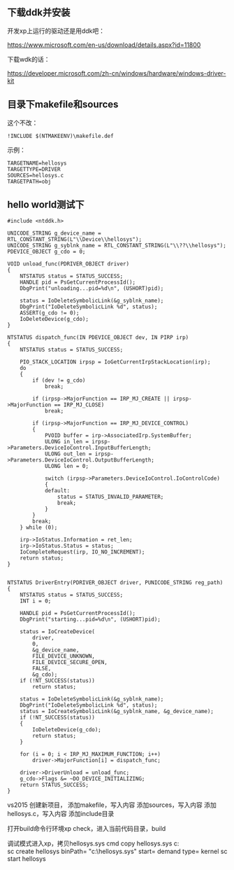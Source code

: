 ## 下载ddk并安装

开发xp上运行的驱动还是用ddk吧：

https://www.microsoft.com/en-us/download/details.aspx?id=11800

下载wdk的话：

https://developer.microsoft.com/zh-cn/windows/hardware/windows-driver-kit

## 目录下makefile和sources

这个不改：
```
!INCLUDE $(NTMAKEENV)\makefile.def
```

示例：
```
TARGETNAME=hellosys
TARGETTYPE=DRIVER
SOURCES=hellosys.c
TARGETPATH=obj
```

## hello world测试下

```
#include <ntddk.h>

UNICODE_STRING g_device_name = RTL_CONSTANT_STRING(L"\\Device\\hellosys");
UNICODE_STRING g_syblnk_name = RTL_CONSTANT_STRING(L"\\??\\hellosys");
PDEVICE_OBJECT g_cdo = 0;

VOID unload_func(PDRIVER_OBJECT driver)
{
	NTSTATUS status = STATUS_SUCCESS;
	HANDLE pid = PsGetCurrentProcessId();
	DbgPrint("unloading...pid=%d\n", (USHORT)pid);
	
	status = IoDeleteSymbolicLink(&g_syblnk_name);
	DbgPrint("IoDeleteSymbolicLink %d", status);
	ASSERT(g_cdo != 0);
	IoDeleteDevice(g_cdo);
}

NTSTATUS dispatch_func(IN PDEVICE_OBJECT dev, IN PIRP irp)
{
	NTSTATUS status = STATUS_SUCCESS;

	PIO_STACK_LOCATION irpsp = IoGetCurrentIrpStackLocation(irp);
	do
	{
		if (dev != g_cdo)
			break;

		if (irpsp->MajorFunction == IRP_MJ_CREATE || irpsp->MajorFunction == IRP_MJ_CLOSE)
			break;

		if (irpsp->MajorFunction == IRP_MJ_DEVICE_CONTROL)
		{
			PVOID buffer = irp->AssociatedIrp.SystemBuffer;
			ULONG in_len = irpsp->Parameters.DeviceIoControl.InputBufferLength;
			ULONG out_len = irpsp->Parameters.DeviceIoControl.OutputBufferLength;
			ULONG len = 0;

			switch (irpsp->Parameters.DeviceIoControl.IoControlCode)
			{
			default:
				status = STATUS_INVALID_PARAMETER;
				break;
			}
		}
		break;
	} while (0);

	irp->IoStatus.Information = ret_len;
	irp->IoStatus.Status = status;
	IoCompleteRequest(irp, IO_NO_INCREMENT);
	return status;
}


NTSTATUS DriverEntry(PDRIVER_OBJECT driver, PUNICODE_STRING reg_path)
{
	NTSTATUS status = STATUS_SUCCESS;
	INT i = 0;
	
	HANDLE pid = PsGetCurrentProcessId();
	DbgPrint("starting...pid=%d\n", (USHORT)pid);
	
	status = IoCreateDevice(
		driver,
		0, 
		&g_device_name,
		FILE_DEVICE_UNKNOWN,
		FILE_DEVICE_SECURE_OPEN,
		FALSE, 
		&g_cdo);
	if (!NT_SUCCESS(status))
		return status;

	status = IoDeleteSymbolicLink(&g_syblnk_name);
	DbgPrint("IoDeleteSymbolicLink %d", status);
	status = IoCreateSymbolicLink(&g_syblnk_name, &g_device_name);
	if (!NT_SUCCESS(status))
	{
		IoDeleteDevice(g_cdo);
		return status;
	}

	for (i = 0; i < IRP_MJ_MAXIMUM_FUNCTION; i++)
		driver->MajorFunction[i] = dispatch_func;
	
	driver->DriverUnload = unload_func;
	g_cdo->Flags &= ~DO_DEVICE_INITIALIZING;
	return STATUS_SUCCESS;
}
```

vs2015 创建新项目，
添加makefile，写入内容
添加sources，写入内容
添加hellosys.c，写入内容
添加include目录

打开build命令行环境xp check，进入当前代码目录，build

调试模式进入xp，拷贝hellosys.sys
cmd
copy hellosys.sys c:\
sc create hellosys binPath= "c:\hellosys.sys" start= demand type= kernel
sc start hellosys




